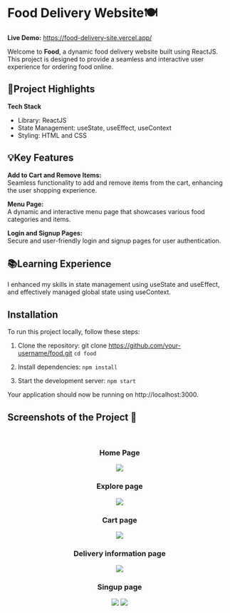 
# Food Delivery Website🍽️
**Live Demo:** https://food-delivery-site.vercel.app/ <br>

Welcome to **Food**, a dynamic food delivery website built using ReactJS. This project is designed to provide a seamless and interactive user experience for ordering food online.


## 🌟Project Highlights

**Tech Stack** 
* Library: ReactJS
* State Management: useState, useEffect, useContext
* Styling: HTML and CSS
## 💡Key Features

__Add to Cart and Remove Items:__ <br>
Seamless functionality to add and remove items from the cart, enhancing the user shopping experience.

__Menu Page:__<br>
A dynamic and interactive menu page that showcases various food categories and items.

__Login and Signup Pages:__<br>
Secure and user-friendly login and signup pages for user authentication.

## 📚Learning Experience
 I enhanced my skills in state management using useState and useEffect, and effectively managed global state using useContext.
 
## Installation
To run this project locally, follow these steps:
  1. Clone the repository:
    git clone https://github.com/your-username/food.git 
    `cd food`

2. Install dependencies:
`npm install`

3. Start the development server:
`npm start`

Your application should now be running on http://localhost:3000.

<h2>Screenshots of the Project 📸</h2>
<br>
<h3 align='center'>Home Page</h3>

<div align='center'>
<img src='https://github.com/imsanthosh7/Food-delivery/assets/154437536/f36200f0-d198-4b36-be0d-07e779a7e138'/>
</div>
<h3 align='center'>Explore page</h3>
<div align="center">
    <img src="https://github.com/imsanthosh7/Food-delivery/assets/154437536/0542cf65-9f0d-4009-9d43-077803128217" >
</div>
<h3 align='center'>Cart page</h3>
<div align="center">
    <img src="https://github.com/imsanthosh7/Food-delivery/assets/154437536/be26c66f-db2d-4bc8-8b4e-3ff4aab51cf9" >
</div>
<h3 align='center'>Delivery information page</h3>
<div align="center">
    <img src="https://github.com/imsanthosh7/Food-delivery/assets/154437536/e832d856-4763-436e-865c-811d3240abe2" >
</div>
<h3 align='center'>Singup page</h3>
<div align="center">
    <img src="https://github.com/imsanthosh7/Food-delivery/assets/154437536/5192cf15-cb85-4761-b54a-4cff9d5fcd75" >
    <img src="https://github.com/imsanthosh7/Food-delivery/assets/154437536/aaa57e11-7113-49f2-87f9-3377b64e4ff8" >
</div>
